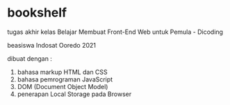 # bookshelf
tugas akhir kelas Belajar Membuat Front-End Web untuk Pemula - Dicoding

beasiswa Indosat Ooredo 2021

dibuat dengan :
1. bahasa markup HTML dan CSS
2. bahasa pemrograman JavaScript
3. DOM (Document Object Model)
4. penerapan Local Storage pada Browser
